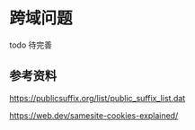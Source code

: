 # 跨域问题

todo 待完善


## 参考资料

https://publicsuffix.org/list/public_suffix_list.dat

https://web.dev/samesite-cookies-explained/